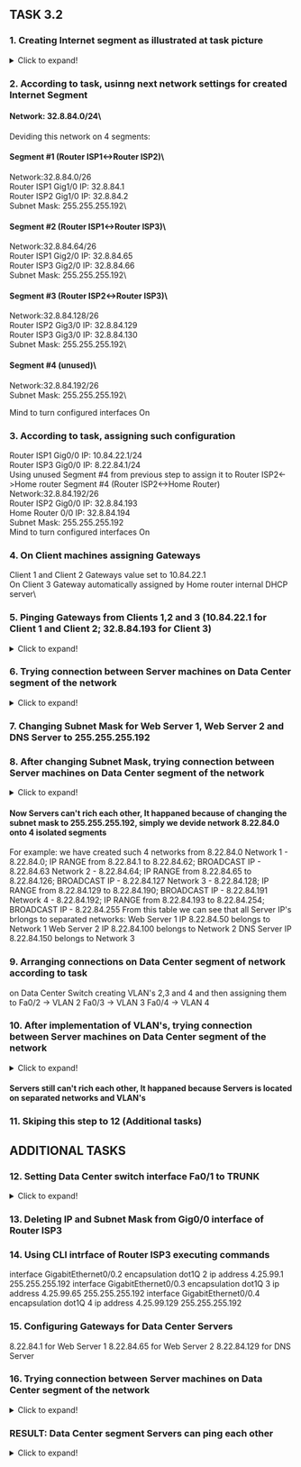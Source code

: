 ## TASK 3.2

### 1. Creating Internet segment as illustrated at task picture
<details>
  <summary>Click to expand!</summary>
  
  ![img](images/scr1.jpg)
</details>

### 2. According to task, usinng next network settings for created Internet Segment

#### Network: 32.8.84.0/24\

Deviding this network on 4 segments:

#### Segment #1 (Router ISP1<->Router ISP2)\
Network:32.8.84.0/26\
Router ISP1 Gig1/0 IP: 32.8.84.1\
Router ISP2 Gig1/0 IP: 32.8.84.2\
Subnet Mask: 255.255.255.192\

#### Segment #2 (Router ISP1<->Router ISP3)\
Network:32.8.84.64/26\
Router ISP1 Gig2/0 IP: 32.8.84.65\
Router ISP3 Gig2/0 IP: 32.8.84.66\
Subnet Mask: 255.255.255.192\

#### Segment #3 (Router ISP2<->Router ISP3)\
Network:32.8.84.128/26\
Router ISP2 Gig3/0 IP: 32.8.84.129\
Router ISP3 Gig3/0 IP: 32.8.84.130\
Subnet Mask: 255.255.255.192\

#### Segment #4 (unused)\
Network:32.8.84.192/26\
Subnet Mask: 255.255.255.192\

Mind to turn configured interfaces On

### 3. According to task, assigning such configuration
Router ISP1 Gig0/0 IP: 10.84.22.1/24\
Router ISP3 Gig0/0 IP: 8.22.84.1/24\
Using unused Segment #4 from previous step to assign it to Router ISP2<->Home router
Segment #4 (Router ISP2<->Home Router)\
Network:32.8.84.192/26\
Router ISP2 Gig0/0 IP: 32.8.84.193\
Home Router 0/0 IP: 32.8.84.194\
Subnet Mask: 255.255.255.192\
Mind to turn configured interfaces On

### 4. On Client machines assigning Gateways
Client 1 and Client 2 Gateways value set to 10.84.22.1\
On Client 3 Gateway automatically assigned by Home router internal DHCP server\

### 5. Pinging Gateways from Clients 1,2 and 3 (10.84.22.1 for Client 1 and Client 2; 32.8.84.193 for Client 3)
<details>
  <summary>Click to expand!</summary>
  
  ![img](images/scr2.jpg)
  ![img](images/scr3.jpg)
</details>

### 6. Trying connection between Server machines on Data Center segment of the network
<details>
  <summary>Click to expand!</summary>
  
  ![img](images/scr4.jpg)
</details>

### 7. Changing Subnet Mask for Web Server 1, Web Server 2 and DNS Server to 255.255.255.192

### 8. After changing Subnet Mask, trying connection between Server machines on Data Center segment of the network
<details>
  <summary>Click to expand!</summary>
  
  ![img](images/scr5.jpg)
</details>

#### Now Servers can't rich each other, It happaned because of changing the subnet mask to 255.255.255.192, simply we devide network 8.22.84.0 onto 4 isolated segments
For example:
we have created such 4 networks from 8.22.84.0
Network 1 - 8.22.84.0;   IP RANGE from 8.22.84.1 to 8.22.84.62;    BROADCAST IP - 8.22.84.63
Network 2 - 8.22.84.64;  IP RANGE from 8.22.84.65 to 8.22.84.126;  BROADCAST IP - 8.22.84.127
Network 3 - 8.22.84.128; IP RANGE from 8.22.84.129 to 8.22.84.190; BROADCAST IP - 8.22.84.191
Network 4 - 8.22.84.192; IP RANGE from 8.22.84.193 to 8.22.84.254; BROADCAST IP - 8.22.84.255
From this table we can see that all Server IP's brlongs to separated networks:
Web Server 1 IP 8.22.84.50 belongs to Network 1
Web Server 2 IP 8.22.84.100 belongs to Network 2
DNS Server IP 8.22.84.150 belongs to Network 3

### 9. Arranging connections on Data Center segment of network according to task
on Data Center Switch creating VLAN's 2,3 and 4 and then assigning them to
Fa0/2 -> VLAN 2
Fa0/3 -> VLAN 3
Fa0/4 -> VLAN 4

### 10. After implementation of VLAN's, trying connection between Server machines on Data Center segment of the network
<details>
  <summary>Click to expand!</summary>
  
  ![img](images/scr6.jpg)
</details>

#### Servers still can't rich each other, It happaned because Servers is located on separated networks and VLAN's

### 11. Skiping this step to 12 (Additional tasks)

## ADDITIONAL TASKS

### 12. Setting Data Center switch interface Fa0/1 to TRUNK
<details>
  <summary>Click to expand!</summary>
  
  ![img](images/scr7.jpg)
</details>

### 13. Deleting IP and Subnet Mask from Gig0/0 interface of Router ISP3

### 14. Using CLI intrface of Router ISP3 executing commands
interface GigabitEthernet0/0.2
encapsulation dot1Q 2
ip address 4.25.99.1 255.255.255.192
interface GigabitEthernet0/0.3
encapsulation dot1Q 3
ip address 4.25.99.65 255.255.255.192
interface GigabitEthernet0/0.4
encapsulation dot1Q 4
ip address 4.25.99.129 255.255.255.192

### 15. Configuring Gateways for Data Center Servers
8.22.84.1 for Web Server 1
8.22.84.65 for Web Server 2
8.22.84.129 for DNS Server 

### 16. Trying connection between Server machines on Data Center segment of the network
<details>
  <summary>Click to expand!</summary>
  
  ![img](images/scr8.jpg)
</details>

### RESULT: Data Center segment Servers can ping each other
<details>
  <summary>Click to expand!</summary>
  
  Created network
  ![img](images/scr9.jpg)
</details>